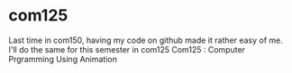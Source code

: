 # com125
Last time in com150, having my code on github made it rather easy of me. I'll do the same for this semester in com125
    Com125 : Computer Prgramming Using Animation
